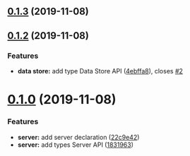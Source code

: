 ## [0.1.3](https://github.com/tyankatsu0105/types-gridsome/compare/v0.1.2...v0.1.3) (2019-11-08)



## [0.1.2](https://github.com/tyankatsu0105/types-gridsome/compare/v0.1.0...v0.1.2) (2019-11-08)


### Features

* **data store:** add type Data Store API ([4ebffa8](https://github.com/tyankatsu0105/types-gridsome/commit/4ebffa8ac0649ebd4b70d354521ec574f46935e1)), closes [#2](https://github.com/tyankatsu0105/types-gridsome/issues/2)



# [0.1.0](https://github.com/tyankatsu0105/types-gridsome/compare/22c9e42548d972836cc33436571f3a0370013381...v0.1.0) (2019-11-08)


### Features

* **server:** add server declaration ([22c9e42](https://github.com/tyankatsu0105/types-gridsome/commit/22c9e42548d972836cc33436571f3a0370013381))
* **server:** add types Server API ([1831963](https://github.com/tyankatsu0105/types-gridsome/commit/18319636329666695cef75acf4f971fba1d1a89a))



